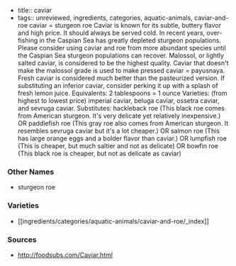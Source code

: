 - title:: caviar
- tags:: unreviewed, ingredients, categories, aquatic-animals, caviar-and-roe
caviar = sturgeon roe Caviar is known for its subtle, buttery flavor and high price. It should always be served cold. In recent years, over-fishing in the Caspian Sea has greatly depleted sturgeon populations. Please consider using caviar and roe from more abundant species until the Caspian Sea sturgeon populations can recover. Malossol, or lightly salted caviar, is considered to be the highest quality. Caviar that doesn't make the malossol grade is used to make pressed caviar = payusnaya. Fresh caviar is considered much better than the pasteurized version. If substituting an inferior caviar, consider perking it up with a splash of fresh lemon juice. Equivalents: 2 tablespoons = 1 ounce Varieties: (from highest to lowest price) imperial caviar, beluga caviar, ossetra caviar, and sevruga caviar. Substitutes: hackleback roe (This black roe comes from American sturgeon. It's very delicate yet relatively inexpensive.) OR paddlefish roe (This gray roe also comes from American sturgeon. It resembles sevruga caviar but it's a lot cheaper.) OR salmon roe (This has large orange eggs and a bolder flavor than caviar.) OR lumpfish roe (This is cheaper, but much saltier and not as delicate) OR bowfin roe (This black roe is cheaper, but not as delicate as caviar)

### Other Names
* sturgeon roe

### Varieties

* [[ingredients/categories/aquatic-animals/caviar-and-roe/_index]]

### Sources
* http://foodsubs.com/Caviar.html
